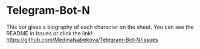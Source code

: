 # Telegram-Bot-N
This bot gives a biography of each character on the sheet.
You can see the README in Issues or click the link!
https://github.com/MedinaIsabekova/Telegram-Bot-N/issues
